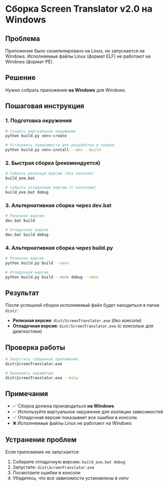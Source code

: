 # Сборка Screen Translator v2.0 на Windows

## Проблема
Приложение было скомпилировано на Linux, но запускается на Windows. Исполняемые файлы Linux (формат ELF) не работают на Windows (формат PE).

## Решение
Нужно собрать приложение **на Windows** для Windows.

## Пошаговая инструкция

### 1. Подготовка окружения
```bash
# Создать виртуальное окружение
python build.py venv-create

# Установить зависимости для разработки и сборки
python build.py venv-install --dev --build
```

### 2. Быстрая сборка (рекомендуется)
```bash
# Собрать релизную версию (без консоли)
build_exe.bat

# Собрать отладочную версию (с консолью)
build_exe.bat debug
```

### 3. Альтернативная сборка через dev.bat
```bash
# Релизная версия
dev.bat build

# Отладочная версия  
dev.bat build debug
```

### 4. Альтернативная сборка через build.py
```bash
# Релизная версия
python build.py build --venv

# Отладочная версия
python build.py build --mode debug --venv
```

## Результат
После успешной сборки исполняемый файл будет находиться в папке `dist/`:
- **Релизная версия**: `dist/ScreenTranslator.exe` (без консоли)
- **Отладочная версия**: `dist/ScreenTranslator.exe` (с консолью для диагностики)

## Проверка работы
```bash
# Запустить собранное приложение
dist\ScreenTranslator.exe

# Проверить параметры
dist\ScreenTranslator.exe --help
```

## Примечания
- ✅ Сборка должна производиться **на Windows**
- ✅ Используйте виртуальное окружение для изоляции зависимостей
- ✅ Отладочная версия показывает все ошибки в консоли
- ❌ Исполняемые файлы Linux не работают на Windows

## Устранение проблем
Если приложение не запускается:
1. Соберите отладочную версию: `build_exe.bat debug`
2. Запустите: `dist\ScreenTranslator.exe`
3. Посмотрите ошибки в консоли
4. Убедитесь, что все зависимости установлены в venv